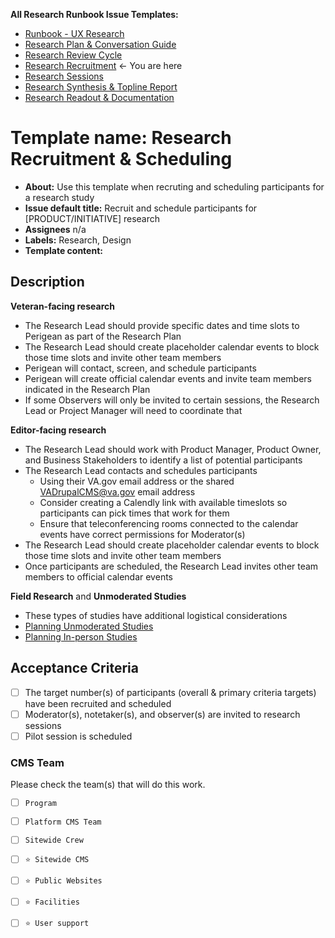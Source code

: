 **All Research Runbook Issue Templates:** 
- [Runbook - UX Research](https://github.com/department-of-veterans-affairs/va.gov-team/blob/master/products/facilities/regional-offices/research/research_runbook_issue_template.md)
- [Research Plan & Conversation Guide](https://github.com/department-of-veterans-affairs/va.gov-team/blob/master/products/facilities/regional-offices/research/research_plan_issue_template.md)
- [Research Review Cycle](https://github.com/department-of-veterans-affairs/va.gov-team/blob/master/products/facilities/regional-offices/research/research_review_cycle_issue_template.md) 
- [Research Recruitment](https://github.com/department-of-veterans-affairs/va.gov-team/blob/master/products/facilities/regional-offices/research/research_recruitment_issue_template.md) <- You are here
- [Research Sessions](https://github.com/department-of-veterans-affairs/va.gov-team/blob/master/products/facilities/regional-offices/research/research_sessions_issue_template.md)
- [Research Synthesis & Topline Report](https://github.com/department-of-veterans-affairs/va.gov-team/blob/master/products/facilities/regional-offices/research/research_synthesis_issue_template.md)
- [Research Readout & Documentation](https://github.com/department-of-veterans-affairs/va.gov-team/blob/master/products/facilities/regional-offices/research/research_readout_issue_template.md)

# Template name: Research Recruitment & Scheduling
- **About:** Use this template when recruting and scheduling participants for a research study
- **Issue default title:** Recruit and schedule participants for [PRODUCT/INITIATIVE] research
- **Assignees** n/a
- **Labels:** Research, Design
- **Template content:** 

## Description

**Veteran-facing research** 
* The Research Lead should provide specific dates and time slots to Perigean as part of the Research Plan
* The Research Lead should create placeholder calendar events to block those time slots and invite other team members 
* Perigean will contact, screen, and schedule participants
* Perigean will create official calendar events and invite team members indicated in the Research Plan 
* If some Observers will only be invited to certain sessions, the Research Lead or Project Manager will need to coordinate that

**Editor-facing research**
* The Research Lead should work with Product Manager, Product Owner, and Business Stakeholders to identify a list of potential participants
* The Research Lead contacts and schedules participants 
  * Using their VA.gov email address or the shared VADrupalCMS@va.gov email address
  * Consider creating a Calendly link with available timeslots so participants can pick times that work for them
  * Ensure that teleconferencing rooms connected to the calendar events have correct permissions for Moderator(s)
* The Research Lead should create placeholder calendar events to block those time slots and invite other team members 
* Once participants are scheduled, the Research Lead invites other team members to official calendar events

**Field Research** and **Unmoderated Studies**
* These types of studies have additional logistical considerations
* [Planning Unmoderated Studies](https://depo-platform-documentation.scrollhelp.site/research-design/planning-unmoderated-studies)
* [Planning In-person Studies](https://depo-platform-documentation.scrollhelp.site/research-design/recruiting-participants#RecruitingParticipants-In-personmoderatedstudies)

## Acceptance Criteria
- [ ] The target number(s) of participants (overall & primary criteria targets) have been recruited and scheduled
- [ ] Moderator(s), notetaker(s), and observer(s) are invited to research sessions
- [ ] Pilot session is scheduled

### CMS Team
Please check the team(s) that will do this work.

- [ ] `Program`
- [ ] `Platform CMS Team`
- [ ] `Sitewide Crew`
- [ ] `⭐️ Sitewide CMS`
- [ ] `⭐️ Public Websites`
- [ ] `⭐️ Facilities`
- [ ] `⭐️ User support`




